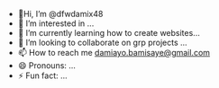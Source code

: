 - 👋Hi, I’m @dfwdamix48
- 👀 I’m interested in ...
- 🌱 I’m currently learning how to create websites...
- 💞️ I’m looking  to collaborate on grp projects ...
- 📫 How to reach me damiayo.bamisaye@gmail.com
- 😄 Pronouns: ...
- ⚡ Fun fact: ...

<!---
dfwdamix48/dfwdamix48 is a ✨ special ✨ repository because its `README.md` (this file) appears on your GitHub profile.
You can click the Preview link to take a look at your changes.
--->
